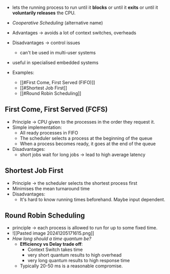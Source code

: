 - lets the running process to run until it **blocks** or until it **exits** or until it **voluntarily releases** the CPU.
- *Cooperative Scheduling* (alternative name)
- Advantages -> avoids a lot of context switches, overheads
- Disadvantages -> control issues
	- can't be used in multi-user systems
- useful in specialised embedded systems 

- Examples:
	- [[#First Come, First Served (FIFO)]]
	- [[#Shortest Job First]]
	- [[#Round Robin Scheduling]]
## First Come, First Served (FCFS)
- Principle -> CPU given to the processes in the order they request it.
- Simple implementation:
	- All ready processes in FIFO
	- The scheduler selects a process at the beginning of the queue
	- When a process becomes ready, it goes at the end of the queue
- Disadvantages:
	- short jobs wait for long jobs -> lead to high average latency

## Shortest Job First
- Principle -> the scheduler selects the shortest process first
- Minimises the mean turnaround time
- Disadvantages:
	- It's hard to know running times beforehand. Maybe input dependent.

## Round Robin Scheduling
- principle -> each process is allowed to run for up to some fixed time.
- ![[Pasted image 20241205171615.png]]
- *How long should a time quantum be?*
	- **Efficiency vs Delay trade off**:
		- Context Switch takes time
		- very short quantum results to high overhead
		- very long quantum results to high response time
	- Typically 20-50 ms is a reasonable compromise.